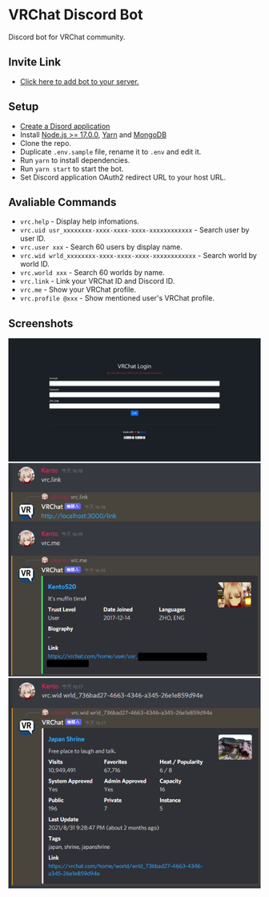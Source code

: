 # VRChat Discord Bot
Discord bot for VRChat community.

## Invite Link
- [Click here to add bot to your server.](https://discord.com/oauth2/authorize?client_id=902091687663378433&permissions=274877958208&scope=bot%20applications.commands)

## Setup
- [Create a Disord application](https://discord.com/developers/applications)
- Install [Node.js >= 17.0.0](https://nodejs.org/en/), [Yarn](https://yarnpkg.com/) and [MongoDB](https://www.mongodb.com/)
- Clone the repo.
- Duplicate `.env.sample` file, rename it to `.env` and edit it.
- Run `yarn` to install dependencies.
- Run `yarn start` to start the bot.
- Set Discord application OAuth2 redirect URL to your host URL.

## Avaliable Commands
- `vrc.help` - Display help infomations.
- `vrc.uid usr_xxxxxxxx-xxxx-xxxx-xxxx-xxxxxxxxxxxx` - Search user by user ID.
- `vrc.user xxx` - Search 60 users by display name.
- `vrc.wid wrld_xxxxxxxx-xxxx-xxxx-xxxx-xxxxxxxxxxxx` - Search world by world ID.
- `vrc.world xxx` - Search 60 worlds by name.
- `vrc.link` - Link your VRChat ID and Discord ID.
- `vrc.me` - Show your VRChat profile.
- `vrc.profile @xxx` - Show mentioned user's VRChat profile.

## Screenshots
![](screenshots/page.png)
![](screenshots/link.png)
![](screenshots/world.png)
